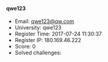 #### qwe123  

* Email: qwe123@qw.com  
* University: qwe123  
* Register Time: 2017-07-24 11:30:37  
* Register IP: 180.169.46.222  
* Score: 0  
* Solved challenges: 
